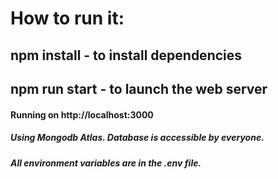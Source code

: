 # How to run it:
  ## npm install - to install dependencies
  ## npm run start - to launch the web server

#### Running on http://localhost:3000

##### Using Mongodb Atlas. Database is accessible by everyone.

##### All environment variables are in the .env file.
